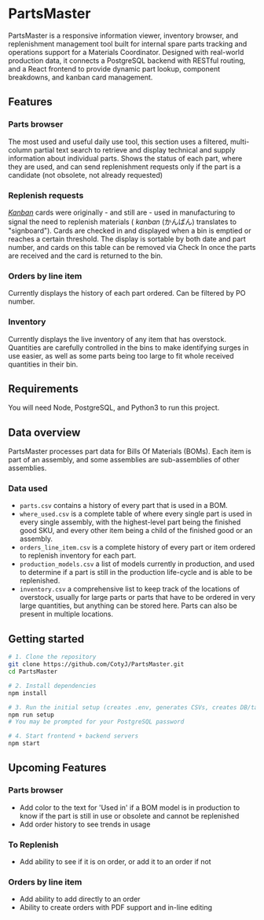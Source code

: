 
# PartsMaster
PartsMaster is a responsive information viewer, inventory browser, and replenishment management tool built for internal spare parts tracking and operations support for a Materials Coordinator. Designed with real-world production data, it connects a PostgreSQL backend with RESTful routing, and a React frontend to provide dynamic part lookup, component breakdowns, and kanban card management.

## Features

### Parts browser
The most used and useful daily use tool, this section uses a filtered, multi-column partial text search to retrieve and display technical and supply information about individual parts. Shows the status of each part, where they are used, and can send replenishment requests only if the part is a candidate (not obsolete, not already requested)

### Replenish requests
*[Kanban](https://en.wikipedia.org/wiki/Kanban)* cards were originally - and still are - used in manufacturing to signal the need to replenish materials ( *kanban* (かんばん) translates to "signboard"). Cards are checked in and displayed when a bin is emptied or reaches a certain threshold. The display is sortable by both date and part number, and cards on this table can be removed via Check In once the parts are received and the card is returned to the bin.

### Orders by line item
Currently displays the history of each part ordered. Can be filtered by PO number.

### Inventory
Currently displays the live inventory of any item that has overstock. Quantities are carefully controlled in the bins to make identifying surges in use easier, as well as some parts being too large to fit whole received quantities in their bin.

## Requirements
You will need Node, PostgreSQL, and Python3 to run this project.



## Data overview
PartsMaster processes part data for Bills Of Materials (BOMs). Each item is part of an assembly, and some assemblies are sub-assemblies of other assemblies.

### Data used
- `parts.csv` contains a history of every part that is used in a BOM.
- `where_used.csv` is a complete table of where every single part is used in every single assembly, with the highest-level part being the finished good SKU, and every other item being a child of the finished good or an assembly.
- `orders_line_item.csv` is a complete history of every part or item ordered to replenish inventory for each part.
- `production_models.csv` a list of models currently in production, and used to determine if a part is still in the production life-cycle and is able to be replenished.
- `inventory.csv` a comprehensive list to keep track of the locations of overstock, usually for large parts or parts that have to be ordered in very large quantities, but anything can be stored here. Parts can also be present in multiple locations.


## Getting started



```bash
# 1. Clone the repository
git clone https://github.com/CotyJ/PartsMaster.git
cd PartsMaster

# 2. Install dependencies
npm install

# 3. Run the initial setup (creates .env, generates CSVs, creates DB/tables, seeds data)
npm run setup
# You may be prompted for your PostgreSQL password

# 4. Start frontend + backend servers
npm start
```


## Upcoming Features

### Parts browser
- Add color to the text for 'Used in' if a BOM model is in production to know if the part is still in use or obsolete and cannot be replenished
- Add order history to see trends in usage

### To Replenish
- Add ability to see if it is on order, or add it to an order if not

### Orders by line item
- Add ability to add directly to an order
- Ability to create orders with PDF support and in-line editing